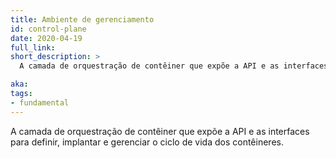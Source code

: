 ```yaml
---
title: Ambiente de gerenciamento
id: control-plane
date: 2020-04-19
full_link:
short_description: >
  A camada de orquestração de contêiner que expõe a API e as interfaces para definir, implantar e gerenciar o ciclo de vida dos contêineres.

aka:
tags:
- fundamental
---
```

 A camada de orquestração de contêiner que expõe a API e as interfaces para definir, implantar e gerenciar o ciclo de vida dos contêineres.
